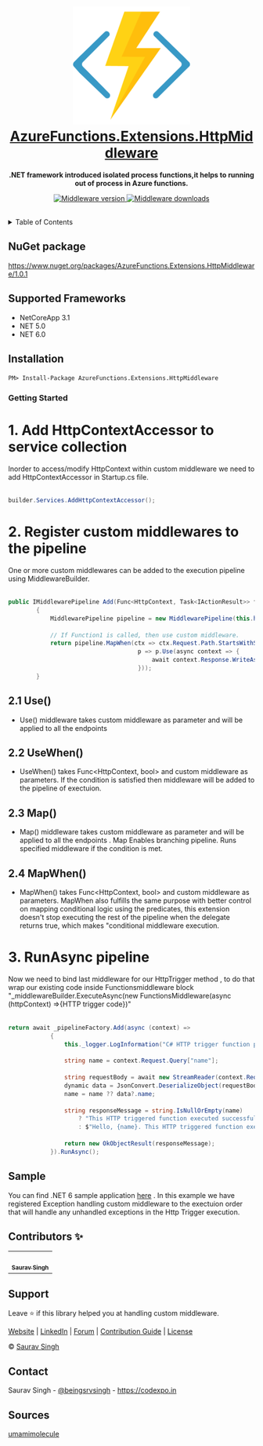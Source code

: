 <div id=top></div>
<h1 align="center"><a href="https://codexpo.in/" target="blank"><img height="240" src="./assets/logo.png"/><br/>AzureFunctions.Extensions.HttpMiddleware</a></h1>

<p align="center">
  <b>.NET framework introduced isolated process functions,it helps to running out of process in Azure functions. </b>
</p>

<p align="center"> 

<a href="https://www.nuget.org/packages/AzureFunctions.Extensions.HttpMiddleware">
<img src="https://img.shields.io/nuget/v/AzureFunctions.Extensions.HttpMiddleware.svg" alt="Middleware version"/>
</a>


<a href="https://www.nuget.org/packages/AzureFunctions.Extensions.HttpMiddleware">
<img src="https://img.shields.io/nuget/dt/AzureFunctions.Extensions.HttpMiddleware.svg" alt="Middleware downloads"/>
</a>

</p>

<br/>

<details>
  <summary>Table of Contents</summary>
  <ol>
	<li><a href="#nugetpackage">NuGet package</a></li>
    <li><a href="#supportedframeworks">Supported Frameworks</a></li>
    <li><a href="#installation">Getting Started</a></li>    
	  <li><a href="#custommiddleware">Add custom middleware</a></li>
    <li><a href="#samples">Samples</a></li>
    <li><a href="#contact">Contact</a></li>
    <li><a href="#contributors">Contributors</a></li>
  </ol>
</details>

<a name="nugetpackage" />

## NuGet package

https://www.nuget.org/packages/AzureFunctions.Extensions.HttpMiddleware/1.0.1

<a name="supportedframeworks" />

## Supported Frameworks

 - NetCoreApp 3.1
 - NET 5.0
 - NET 6.0

## Installation

`PM> Install-Package AzureFunctions.Extensions.HttpMiddleware`

### Getting Started

# 1. Add HttpContextAccessor to service collection

Inorder to access/modify HttpContext within custom middleware we need to add HttpContextAccessor in Startup.cs file.

```cs

builder.Services.AddHttpContextAccessor();

```

<a name="custommiddleware" />

# 2. Register custom middlewares to the pipeline

One or more custom middlewares can be added to the execution pipeline using MiddlewareBuilder. 


```cs

public IMiddlewarePipeline Add(Func<HttpContext, Task<IActionResult>> func)
        {
            MiddlewarePipeline pipeline = new MiddlewarePipeline(this.httpContextAccessor);

            // If Function1 is called, then use custom middleware.
            return pipeline.MapWhen(ctx => ctx.Request.Path.StartsWithSegments("/api/Function1"),
                                     p => p.Use(async context => {
                                         await context.Response.WriteAsync("hello custom middleware");
                                     }));
        }

```

## 2.1 Use() 

 - Use() middleware takes custom middleware as parameter and will be applied to all the endpoints 

## 2.2 UseWhen()

 - UseWhen() takes Func<HttpContext, bool> and custom middleware as parameters. If the condition is satisfied then middleware will be added to the pipeline 
 of exectuion.

## 2.3 Map() 

 - Map() middleware takes custom middleware as parameter and will be applied to all the endpoints . Map Enables branching pipeline. Runs specified middleware if the condition is met.

## 2.4 MapWhen()

 - MapWhen() takes Func<HttpContext, bool> and custom middleware as parameters. MapWhen also fulfills the same purpose with better control on mapping conditional logic using the predicates, this extension doesn't stop executing the rest of the pipeline when the delegate returns true, which makes "conditional middleware execution. 


# 3. RunAsync pipeline

Now we need to bind last middleware for our HttpTrigger method , to do that wrap our existing code inside Functionsmiddleware block "_middlewareBuilder.ExecuteAsync(new FunctionsMiddleware(async (httpContext) =>{HTTP trigger code})"

```cs
 
return await _pipelineFactory.Add(async (context) =>
            {
                this._logger.LogInformation("C# HTTP trigger function processed a request.");

                string name = context.Request.Query["name"];

                string requestBody = await new StreamReader(context.Request.Body).ReadToEndAsync();
                dynamic data = JsonConvert.DeserializeObject(requestBody);
                name = name ?? data?.name;

                string responseMessage = string.IsNullOrEmpty(name)
                    ? "This HTTP triggered function executed successfully."
                    : $"Hello, {name}. This HTTP triggered function executed successfully.";

                return new OkObjectResult(responseMessage);
            }).RunAsync();

```

<a name="samples" />

## Sample

You can find .NET 6 sample application [here](https://github.com/Codexpoofficial/AzureFunctions.Extensions.HttpMiddleware/sample) . In this example we have registered Exception handling custom middleware to the exectuion order that
will handle any unhandled exceptions in the Http Trigger execution.


<a name="contributors" />

## Contributors ✨


<table>
  <tr>
    <td align="center"><a href="https://linkedin.com/beingsrvsingh"><img src="https://pbs.twimg.com/profile_images/1441783349832400911/eyYQC5NT_400x400.jpg" width="100px;" alt=""/><br /><sub><b>Saurav Singh</b></sub></a><br /></td>
  </tr>
</table>



## Support

Leave ⭐ if this library helped you at handling custom middleware.

[Website](https://codexpo.in) | [LinkedIn](https://www.linkedin.com/in/beingsrvsingh/) | [Forum](https://github.com/Codexpoofficial/AzureFunctions.Extensions.HttpMiddleware/discussions) | [Contribution Guide](CONTRIBUTING.md) | [License](LICENSE.txt)

&copy; [Saurav Singh](https://github.com/beingsrvsingh)


## Contact

Saurav Singh - [@beingsrvsingh](https://www.linkedin.com/in/beingsrvsingh/) - https://codexpo.in 


## Sources

<a href="https://github.com/umamimolecule/azure-functions-http-middleware">umamimolecule</a>